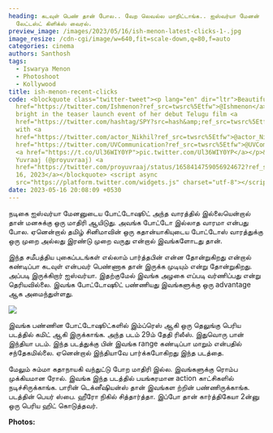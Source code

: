 ```yaml
---
heading: கடவுள் பெண் தான் போல.. வேற லெவல்ல மாறிட்டாங்க.. ஐஸ்வர்யா மேனன்
  லேட்டஸ்ட் கிளிக்ஸ் வைரல்.
preview_image: /images/2023/05/16/ish-menon-latest-clicks-1-.jpg
image_resize: /cdn-cgi/image/w=640,fit=scale-down,q=80,f=auto
categories: cinema
authors: Santhosh
tags:
  - Iswarya Menon
  - Photoshoot
  - Kollywood
title: ish-menon-recent-clicks
code: <blockquote class="twitter-tweet"><p lang="en" dir="ltr">Beautiful <a
  href="https://twitter.com/Ishmenon?ref_src=twsrc%5Etfw">@Ishmenon</a> shines
  bright in the teaser launch event of her debut Telugu film <a
  href="https://twitter.com/hashtag/SPY?src=hash&amp;ref_src=twsrc%5Etfw">#SPY</a>
  with <a
  href="https://twitter.com/actor_Nikhil?ref_src=twsrc%5Etfw">@actor_Nikhil</a>!<a
  href="https://twitter.com/UVCommunication?ref_src=twsrc%5Etfw">@UVCommunication</a>
  <a href="https://t.co/Ul36WIY0YP">pic.twitter.com/Ul36WIY0YP</a></p>&mdash;
  Yuvraaj (@proyuvraaj) <a
  href="https://twitter.com/proyuvraaj/status/1658414759056924672?ref_src=twsrc%5Etfw">May
  16, 2023</a></blockquote> <script async
  src="https://platform.twitter.com/widgets.js" charset="utf-8"></script>
date: 2023-05-16 20:08:09 +0530
---
```

நடிகை ஐஸ்வர்யா மேனனுடைய போட்டோஷூட் அந்த வாரத்தில் இல்லையென்றால் தான் மனசுக்கு ஒரு மாதிரி ஆயிடுது. அவங்க போட்டோ இல்லாத வாரமா என்பது போல. ஏனென்றால் தமிழ் சினிமாவின் ஒரு கதான்யாகியுடைய போட்டோஸ் வாரத்துக்கு ஒரு முறை அல்லது இரண்டு முறை வருது என்றால் இவங்களோடது தான்.

இந்த சமீபத்திய புகைப்படங்கள் எல்லாம் பார்த்தபின் என்ன தோன்றுகிறது என்றால் கண்டிப்பா கடவுள் என்பவர் பெண்ணாக தான் இருக்க முடியும் என்று தோன்றுகிறது. அப்படி இருக்கிறார் ஐஸ்வர்யா. இதற்குமேல் இவங்க அழகை எப்படி வர்ணிப்பது என்று தெரியவில்லை. இவங்க போட்டோஷூட் பண்ணியது இவங்களுக்கு ஒரு advantage ஆக அமைந்துள்ளது.

![](/images/2023/05/16/ish-menon-latest-clicks-2-.jpg)

இவங்க பண்ணின போட்டோஷூட்களில் இம்ப்ரெஸ் ஆகி ஒரு தெலுங்கு பெரிய படத்தில் கமிட் ஆகி இருக்காங்க. அந்த படம் 29ம் தேதி ரிலீஸ். இதுவொரு பான் இந்தியா படம். இந்த படத்துக்கு பின் இவங்க range கண்டிப்பா மாறும் என்பதில் சந்தேகமில்லை. ஏனென்றால் இந்தியாவே பார்க்கபோகிறது இந்த படத்தை.

மேலும் சும்மா கதாநாயகி வந்துட்டு போற மாதிரி இல்ல. இவங்களுக்கு ரொம்ப முக்கியமான ரோல். இவங்க இந்த படத்தில் பயங்கரமான action காட்சிகளில் நடிச்சிருக்காங்க. பாரின் டெக்னீஷியன்ஸ் தான் இவங்கள ற்றின் பண்ணிருக்காங்க. படத்தின் பெயர் ஸ்பை. ஹீரோ நிகில் சித்தார்த்தா. இப்போ தான் கார்த்திகேயா 2ன்னு ஒரு பெரிய ஹிட் கொடுத்தவர். 

**P﻿hotos:**